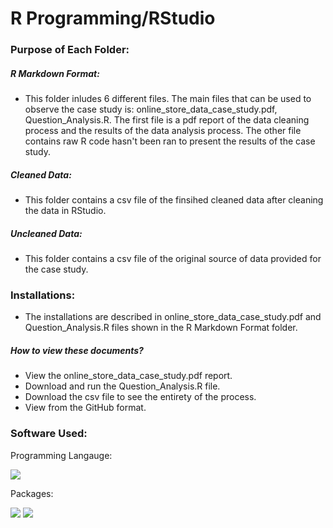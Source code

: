 # R Programming/RStudio

### Purpose of Each Folder: 

##### R Markdown Format:
- This folder inludes 6 different files. The main files that can be used to observe the case study is: online_store_data_case_study.pdf, Question_Analysis.R. The first file is a pdf report of the data cleaning process and the results of the data analysis process. The other file contains raw R code hasn't been ran to present the results of the case study.

##### Cleaned Data: 
- This folder contains a csv file of the finsihed cleaned data after cleaning the data in RStudio.

##### Uncleaned Data:
- This folder contains a csv file of the original source of data provided for the case study.

### Installations:
- The installations are described in online_store_data_case_study.pdf and Question_Analysis.R files shown in the R Markdown Format folder.

##### How to view these documents?
- View the online_store_data_case_study.pdf report.
- Download and run the Question_Analysis.R file.
- Download the csv file to see the entirety of the process. 
- View from the GitHub format.

### Software Used:
Programming Langauge: 

[<img src="https://img.shields.io/badge/RStuido-11b5d6?style=for-the-badge&logo=R&logoColor=white"/>]()

Packages:

[<img src="https://img.shields.io/badge/Pandas-blue?style=for-the-badge&logo=python&logoColor=white"/>]()
[<img src="https://img.shields.io/badge/Numpy-blue?style=for-the-badge&logo=python&logoColor=white"/>]()
